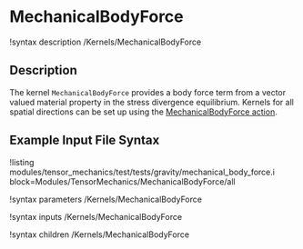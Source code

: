 # MechanicalBodyForce

!syntax description /Kernels/MechanicalBodyForce

## Description

The kernel `MechanicalBodyForce` provides a body force term from a vector valued
material property in the stress divergence equilibrium. Kernels for all spatial
directions can be set up using the [MechanicalBodyForce action](MechanicalBodyForce/index.md).

## Example Input File Syntax

!listing modules/tensor_mechanics/test/tests/gravity/mechanical_body_force.i block=Modules/TensorMechanics/MechanicalBodyForce/all

!syntax parameters /Kernels/MechanicalBodyForce

!syntax inputs /Kernels/MechanicalBodyForce

!syntax children /Kernels/MechanicalBodyForce
